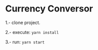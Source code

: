 # Currency Conversor



1.- clone project.

2.- execute: ``` yarn install ```

3.- run: ``` yarn start ```

